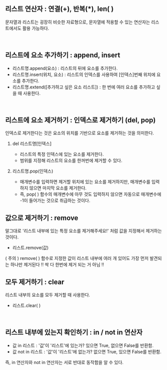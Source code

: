 ## 리스트 연산자 : 연결(+), 반복(*), len( )
문자열과 리스트는 굉장히 비슷한 자료형으로, 문자열에 적용할 수 있는 연산자는 리스트에서도 활용 가능하다. 

<br>

## 리스트에 요소 추가하기 : append, insert
- 리스트명.append(요소) : 리스트의 뒤에 요소를 추가한다.
- 리스트명.insert(위치, 요소) : 리스트의 인덱스를 사용하여 [인덱스]번째 위치에 요소를 추가한다.
- 리스트명.extend([추가하고 싶은 요소 리스트]) : 한 번에 여러 요소를 추가하고 싶을 때 사용한다.

<br>

## 리스트에 요소 제거하기 : 인덱스로 제거하기 (del, pop)
인덱스로 제거한다는 것은 요소의 위치를 기반으로 요소를 제거하는 것을 의미한다.
1. del 리스트명[인덱스] 
    -  리스트의 특정 인덱스에 있는 요소를 제거한다.
    - 범위를 지정해 리스트의 요소를 한꺼번에 제거할 수 있다.

2. 리스트명.pop(인덱스)
    -  매개변수를 입력하면 제거할 위치에 있는 요소를 제거하지만, 매개변수를 입력하지 않으면 마지막 요소를 제거한다. 
    - 즉, pop( ) 함수의 매개변수에 아무 것도 입력하지 않으면 자동으로 매개변수에 -1이 들어가는 것으로 취급하는 것이다.

## 값으로 제거하기 : remove
말그대로 '리스트 내부에 있는 특정 요소를 제거해주세요!' 처럼 값을 지정해서 제거하는 것이다. <br>
- 리스트.remove(값) <br>

( 주의 ) remove( ) 함수로 지정한 값이 리스트 내부에 여러 개 있어도 가장 먼저 발견되는 하나만 제거된다 !! 싹 다 한번에 제거 되는 거 아님 !! 

## 모두 제거하기 : clear
리스트 내부의 요소를 모두 제거할 때 사용한다.
- 리스트.clear( )

<br>


## 리스트 내부에 있는지 확인하기 : in / not in 연산자
- 값 in 리스트 : '값'이 '리스트'에 있는가? 있으면 True, 없으면 False를 반환함.
- 값 not in 리스트 : '값'이 '리스트'에 없는가? 없으면 True, 있으면 False를 반환함. <br>

즉, in 연산자와 not in 연산자는 서로 반대로 동작함을 알 수 있다.

